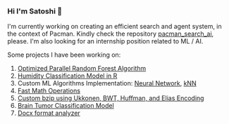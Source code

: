 ### Hi I'm Satoshi 👋

I'm currently working on creating an efficient search and agent system, in the context of Pacman. Kindly check the repository [pacman_search_ai](https://github.com/superleesa/pacman_search_ai), please.
I'm also looking for an internship position related to ML / AI.

Some projects I have been working on:

1. [Optimized Parallel Random Forest Algorithm](https://github.com/superleesa/fast_parallel_random_forest)
2. [Humidity Classification Model in R](https://github.com/superleesa/humidity_level_model)
3. Custom ML Algorithms Implementation: [Neural Network](https://github.com/superleesa/neural_network), [kNN](https://github.com/superleesa/knn)
4. [Fast Math Operations](https://github.com/superleesa/math)
5. [Custom bzip using Ukkonen, BWT, Huffman, and Elias Encoding](https://github.com/superleesa/bzip)
6. [Brain Tumor Classification Model](https://github.com/superleesa/brain_tumor_classification_model)
7. [Docx format analyzer](https://github.com/superleesa/docs_format_checker)
